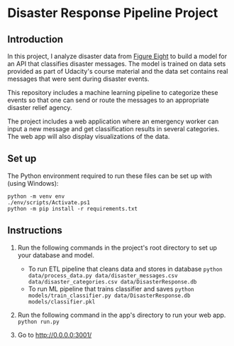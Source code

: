# Disaster Response Pipeline Project

## Introduction

In this project, I analyze disaster data from [Figure Eight](https://en.wikipedia.org/wiki/Figure_Eight_Inc.) to build a model for an API that classifies disaster messages. The model is trained on data sets provided as part of Udacity's course material and the data set contains real messages that were sent during disaster events. 

This repository includes a machine learning pipeline to categorize these events so that one can send or route the messages to an appropriate disaster relief agency.

The project includes a web application where an emergency worker can input a new message and get classification results in several categories. The web app will also display visualizations of the data. 

## Set up

The Python environment required to run these files can be set up with (using Windows): 

```
python -m venv env
./env/scripts/Activate.ps1 
python -m pip install -r requirements.txt 
```

## Instructions

1. Run the following commands in the project's root directory to set up your database and model.

    - To run ETL pipeline that cleans data and stores in database
        `python data/process_data.py data/disaster_messages.csv data/disaster_categories.csv data/DisasterResponse.db`
    - To run ML pipeline that trains classifier and saves
        `python models/train_classifier.py data/DisasterResponse.db models/classifier.pkl`

2. Run the following command in the app's directory to run your web app.
    `python run.py`

3. Go to http://0.0.0.0:3001/
